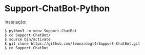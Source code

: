 # Support-ChatBot-Python


Instalação:

```
$ python3 -m venv Support-ChatBot
$ cd Support-ChatBot/
$ source bin/activate
$ git clone https://github.com/leonardogt4/Support-ChatBot.git
$ cd Support-ChatBot

```
